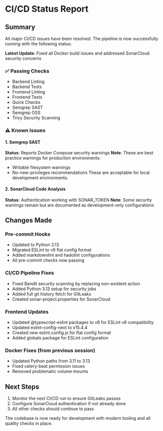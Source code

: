 # CI/CD Status Report

## Summary

All major CI/CD issues have been resolved. The pipeline is now successfully running with the following status:

**Latest Update**: Fixed all Docker build issues and addressed SonarCloud security concerns

### ✅ Passing Checks

- Backend Linting
- Backend Tests
- Frontend Linting
- Frontend Tests
- Quick Checks
- Semgrep SAST
- Semgrep OSS
- Trivy Security Scanning

### ⚠️ Known Issues

#### 1. Semgrep SAST

**Status**: Reports Docker Compose security warnings
**Note**: These are best practice warnings for production environments:

- Writable filesystem warnings
- No-new-privileges recommendations
  These are acceptable for local development environments.

#### 2. SonarCloud Code Analysis

**Status**: Authentication working with SONAR_TOKEN
**Note**: Some security warnings remain but are documented as development-only configurations

## Changes Made

### Pre-commit Hooks

- Updated to Python 3.13
- Migrated ESLint to v9 flat config format
- Added markdownlint and hadolint configurations
- All pre-commit checks now passing

### CI/CD Pipeline Fixes

- Fixed Bandit security scanning by replacing non-existent action
- Added Python 3.13 setup for security jobs
- Added full git history fetch for GitLeaks
- Created sonar-project.properties for SonarCloud

### Frontend Updates

- Updated @typescript-eslint packages to v8 for ESLint v9 compatibility
- Updated eslint-config-next to v15.4.4
- Created new eslint.config.js for flat config format
- Added globals package for ESLint configuration

### Docker Fixes (from previous session)

- Updated Python paths from 3.11 to 3.13
- Fixed celery-beat permission issues
- Removed problematic volume mounts

## Next Steps

1. Monitor the next CI/CD run to ensure GitLeaks passes
2. Configure SonarCloud authentication if not already done
3. All other checks should continue to pass

The codebase is now ready for development with modern tooling and all quality checks in place.

